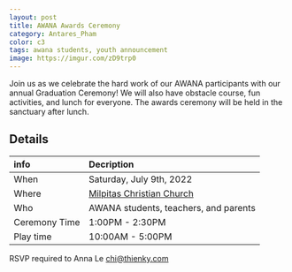 ```yaml
---
layout: post
title: AWANA Awards Ceremony
category: Antares_Pham
color: c3
tags: awana students, youth announcement
image: https://imgur.com/zD9trp0
---
```

Join us as we celebrate the hard work of our AWANA participants with our annual Graduation Ceremony! We will also have obstacle course, fun activities, and lunch for everyone. 
The awards ceremony will be held in the sanctuary after lunch. 
<!--more-->
## Details

info | Decription
:--- | :---
When | Saturday, July 9th, 2022
Where | [Milpitas Christian Church]
Who | AWANA students, teachers, and parents
Ceremony Time | 1:00PM - 2:30PM
Play time | 10:00AM - 5:00PM

RSVP required to Anna Le chi@thienky.com

[Milpitas Christian Church]: https://goo.gl/maps/Zy32Su252Kz7T7i69
